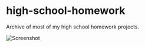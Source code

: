 # high-school-homework
Archive of most of my high school homework projects.

![Screenshot](https://user-images.githubusercontent.com/39460524/216143612-4cf2f179-6d22-44e1-8240-7b4740b049f9.png)
